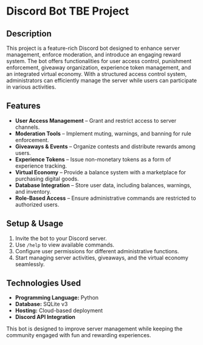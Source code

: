 # Discord Bot TBE Project

## Description
This project is a feature-rich Discord bot designed to enhance server management, enforce moderation, and introduce an engaging reward system. The bot offers functionalities for user access control, punishment enforcement, giveaway organization, experience token management, and an integrated virtual economy. With a structured access control system, administrators can efficiently manage the server while users can participate in various activities.

## Features
- **User Access Management** – Grant and restrict access to server channels.
- **Moderation Tools** – Implement muting, warnings, and banning for rule enforcement.
- **Giveaways & Events** – Organize contests and distribute rewards among users.
- **Experience Tokens** – Issue non-monetary tokens as a form of experience tracking.
- **Virtual Economy** – Provide a balance system with a marketplace for purchasing digital goods.
- **Database Integration** – Store user data, including balances, warnings, and inventory.
- **Role-Based Access** – Ensure administrative commands are restricted to authorized users.

## Setup & Usage
1. Invite the bot to your Discord server.
2. Use `/help` to view available commands.
3. Configure user permissions for different administrative functions.
4. Start managing server activities, giveaways, and the virtual economy seamlessly.

## Technologies Used
- **Programming Language:** Python
- **Database:** SQLite v3
- **Hosting:** Cloud-based deployment
- **Discord API Integration**

This bot is designed to improve server management while keeping the community engaged with fun and rewarding experiences.